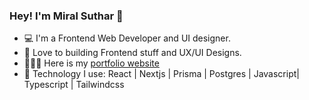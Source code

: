 ### Hey! I'm Miral Suthar 👋

- 💻 I'm a Frontend Web Developer and UI designer.
- 💚 Love to building Frontend stuff and UX/UI Designs.
- 🧑🏼‍💻 Here is my [portfolio website](https://rohan06.vercel.app/)
- 🧰 Technology I use: React | Nextjs | Prisma | Postgres | Javascript| Typescript | Tailwindcss



 










